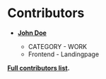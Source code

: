 # Contributors

- **[John Doe](https://github.com/johndoe)**

  - CATEGORY - WORK
  - Frontend - Landingpage

**[Full contributors list](https://github.com/caolan/nodeunit/contributors).**
